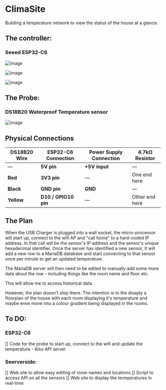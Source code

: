 # ClimaSite
Building a temperature network to view the status of the house at a glance.


## The controller:

### Seeed ESP32-C6

![image](https://github.com/user-attachments/assets/e8d951df-8d4a-44dd-a488-af3d2030030b)

![image](https://github.com/user-attachments/assets/032e0e83-2637-41fe-9aa3-2b1b53b858fe)

![image](https://github.com/user-attachments/assets/516f22a8-61ab-40cb-93ee-9342d2b8df12)


## The Probe:

### DS18B20 Waterproof Temperature sensor

![image](https://github.com/user-attachments/assets/e8cadad7-a3e1-4a98-bbe0-c2164b57896c)


## Physical Connections

| DS18B20 Wire | ESP32-C6 Connection  | Power Supply Connection | 4.7kΩ Resistor |
| ------------ | -------------------- | ----------------------- | -------------- |
| —            | **5V pin**           | **+5V input**           | —              |
| **Red**      | **3V3 pin**          | —                       | One end here   |
| **Black**    | **GND pin**          | **GND**                 | —              |
| **Yellow**   | **D10 / GPIO10 pin** | —                       | Other end here |


## The Plan

When the USB Charger is plugged into a wall socket, the micro-processor will start up, connect to the wifi AP and "call home" to a hard-coded IP address. In that call will be the sensor's IP address and the sensor's unique hexadecimal identifier. Once the server has identified a new sensor, It will add a new row to a MariaDB database and start connecting to that sensor once per minute to get an updated temperature.

The MariaDB server will then need to be edited to manually add some more data about the row - including things like the room name and floor etc.

This will allow me to access historical data.

However, the plan doesn't stop there. The intention is to the disaply a floorplan of the house with each room displaying it's temperature and maybe enve move into a colour gradient being displayed in the rooms.

## To DO:

### ESP32-C6
[] Code for the probe to start up, connect to the wifi and update the temperature - Also API server

### Seerverside: 
[] Web site to allow easy editing of room names and locations
[] Script to access API on all the sensors
[] Web site to display the termperatures in real-time
